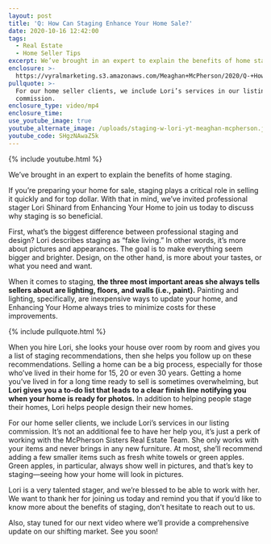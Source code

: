 ```yaml
---
layout: post
title: 'Q: How Can Staging Enhance Your Home Sale?'
date: 2020-10-16 12:42:00
tags:
  - Real Estate
  - Home Seller Tips
excerpt: We’ve brought in an expert to explain the benefits of home staging.
enclosure: >-
  https://vyralmarketing.s3.amazonaws.com/Meaghan+McPherson/2020/Q-+How+Can+Staging+Enhance+Your+Home+Sale_.mp4
pullquote: >-
  For our home seller clients, we include Lori’s services in our listing
  commission.
enclosure_type: video/mp4
enclosure_time:
use_youtube_image: true
youtube_alternate_image: /uploads/staging-w-lori-yt-meaghan-mcpherson.jpg
youtube_code: SHgzNAwaZ5k
---
```


{% include youtube.html %}

We’ve brought in an expert to explain the benefits of home staging.

If you’re preparing your home for sale, staging plays a critical role in selling it quickly and for top dollar. With that in mind, we’ve invited professional stager Lori Shinard from Enhancing Your Home to join us today to discuss why staging is so beneficial.&nbsp;

First, what’s the biggest difference between professional staging and design? Lori describes staging as “fake living.” In other words, it’s more about pictures and appearances. The goal is to make everything seem bigger and brighter. Design, on the other hand, is more about your tastes, or what you need and want.&nbsp;

When it comes to staging, **the three most important areas she always tells sellers about are lighting, floors, and walls (i.e., paint).** Painting and lighting, specifically, are inexpensive ways to update your home, and Enhancing Your Home always tries to minimize costs for these improvements.

{% include pullquote.html %}

When you hire Lori, she looks your house over room by room and gives you a list of staging recommendations, then she helps you follow up on these recommendations. Selling a home can be a big process, especially for those who’ve lived in their home for 15, 20 or even 30 years. Getting a home you’ve lived in for a long time ready to sell is sometimes overwhelming, but **Lori gives you a to-do list that leads to a clear finish line notifying you when your home is ready for photos.** In addition to helping people stage their homes, Lori helps people design their new homes.

For our home seller clients, we include Lori’s services in our listing commission. It’s not an additional fee to have her help you, it’s just a perk of working with the McPherson Sisters Real Estate Team. She only works with your items and never brings in any new furniture. At most, she’ll recommend adding a few smaller items such as fresh white towels or green apples. Green apples, in particular, always show well in pictures, and that’s key to staging—seeing how your home will look in pictures.&nbsp;

Lori is a very talented stager, and we’re blessed to be able to work with her. We want to thank her for joining us today and remind you that if you’d like to know more about the benefits of staging, don’t hesitate to reach out to us.&nbsp;

Also, stay tuned for our next video where we’ll provide a comprehensive update on our shifting market. See you soon\!&nbsp;